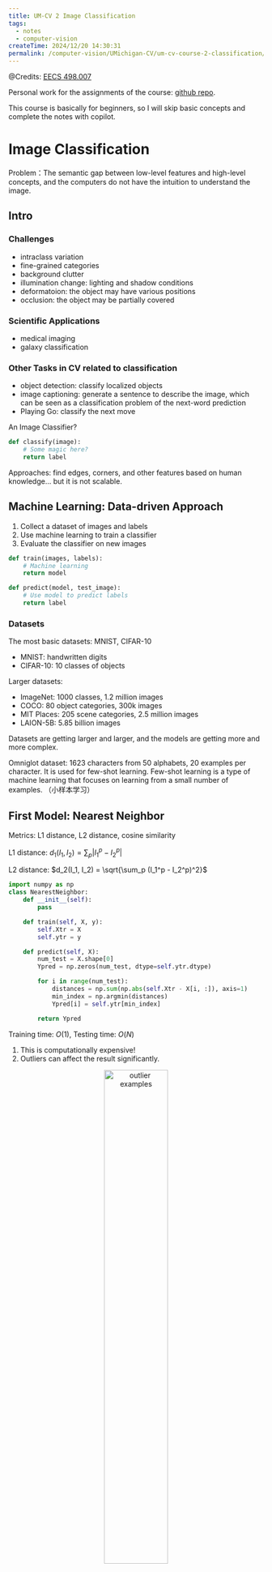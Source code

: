 ```yaml
---
title: UM-CV 2 Image Classification
tags: 
  - notes
  - computer-vision
createTime: 2024/12/20 14:30:31
permalink: /computer-vision/UMichigan-CV/um-cv-course-2-classification/
---
```


@Credits: [EECS 498.007](https://web.eecs.umich.edu/~justincj/teaching/eecs498/WI2022/)

Personal work for the assignments of the course: [github repo](https://github.com/SaturnTsen/EECS-498-007/).

<!-- more -->

This course is basically for beginners, so I will skip basic concepts and complete the notes with copilot.

# Image Classification

Problem：The semantic gap between low-level features and high-level concepts, and the computers do not have the intuition to understand the image.



## Intro

### Challenges

- intraclass variation
- fine-grained categories
- background clutter
- illumination change: lighting and shadow conditions
- deformatoion: the object may have various positions
- occlusion: the object may be partially covered

### Scientific Applications

- medical imaging
- galaxy classification

### Other Tasks in CV related to classification
- object detection: classify localized objects
- image captioning: generate a sentence to describe the image, which can be seen as a classification problem of the next-word prediction
- Playing Go: classify the next move

An Image Classifier?
```python
def classify(image):
    # Some magic here?
    return label
```
Approaches: find edges, corners, and other features based on human knowledge... but it is not scalable.

## Machine Learning: Data-driven Approach

1. Collect a dataset of images and labels
2. Use machine learning to train a classifier
3. Evaluate the classifier on new images

```python
def train(images, labels):
    # Machine learning
    return model
```

```python
def predict(model, test_image):
    # Use model to predict labels
    return label
```

### Datasets

The most basic datasets: MNIST, CIFAR-10
- MNIST: handwritten digits
- CIFAR-10: 10 classes of objects

Larger datasets:
- ImageNet: 1000 classes, 1.2 million images
- COCO: 80 object categories, 300k images
- MIT Places: 205 scene categories, 2.5 million images
- LAION-5B: 5.85 billion images

Datasets are getting larger and larger, and the models are getting more and more complex.

Omniglot dataset: 1623 characters from 50 alphabets, 20 examples per character. It is used for few-shot learning. Few-shot learning is a type of machine learning that focuses on learning from a small number of examples. （小样本学习）

## First Model: Nearest Neighbor

Metrics: L1 distance, L2 distance, cosine similarity

L1 distance: $d_1(I_1, I_2) = \sum_p |I_1^p - I_2^p|$

L2 distance: $d_2(I_1, I_2) = \sqrt{\sum_p (I_1^p - I_2^p)^2}$

```python
import numpy as np
class NearestNeighbor:
    def __init__(self):
        pass

    def train(self, X, y):
        self.Xtr = X
        self.ytr = y

    def predict(self, X):
        num_test = X.shape[0]
        Ypred = np.zeros(num_test, dtype=self.ytr.dtype)

        for i in range(num_test):
            distances = np.sum(np.abs(self.Xtr - X[i, :]), axis=1)
            min_index = np.argmin(distances)
            Ypred[i] = self.ytr[min_index]

        return Ypred
```

Training time: $O(1)$, Testing time: $O(N)$

1. This is computationally expensive!
2. Outliers can affect the result significantly.

<div style="text-align:center;">
<img src="/images/um-cv/um-cv-2-1.png" width="50%" alt="outlier examples"  /><br>
Fig: outliers
</div>

Web demo: [Nearest Neighbor Demo](http://vision.stanford.edu/teaching/cs231n-demos/knn/)

### Hyperparameters

What is the best K to use?

Hyperparameters: parameters that are not learned by the model, but are set at the start of the learning process.

Setting Hyperparameters:

- Idea 1: Choose hyperparamters that work best on the data.
  - BAD: This works best on the training data.
- Idea 2: Split data into train and test and choose hyperparameters that work best on the test data.
  - BAD: The algorithm is polluted by the test data!
- Idea 3: Split data into train, validation, and test. Choose hyperparameters that work best on the validation data.
  - Better and correst ! We only touch once the test data.
  - Bad perfomance on the test set implies bad performance on the real world.

<div style="text-align:center;">
<img src="/images/um-cv/um-cv-2-2.png" width="80%" alt="How to split your data"  /><br>
Fig: How to split your data
</div>

- Idea 4: Cross-validation: split data into k folds, train on k-1 folds, and test on the remaining fold. Repeat k times and average the results.
  - Better than Idea 3, but computationally expensive. Useful for small datasets, but not used too much in deep learning.

<div style="text-align:center;">
<img src="/images/um-cv/um-cv-2-3.png" width="80%" alt="cross-validation"  /><br>
Fig: cross-validation
</div>

Emprirical studies:

<div style="text-align:center;">
<img src="/images/um-cv/um-cv-2-4.png" width="80%" alt="Emprirical studies"  /><br>
Fig: Emprirical studies
</div>

### Correctness: Universal Approximation

KNN has universal approximaton power on compact sets.
<div style="text-align:center;">
<img src="/images/um-cv/um-cv-2-5.png" width="80%" alt="Universal Approximation"  /><br>
Fig: Universal Approximation
</div>

### Curse of Dimensionality

As the number of (input) dimensions increases, the volume of the space increases exponentially, and the number of data points required to fill the space increases exponentially.

### Summary

- KNN very is slow at runtime.
- Distance metrics on pixels are not informative, e.g. predicting a human's face based on the surrounding pixels.
- Surprisingly, KNN works well with extracted convolutional features!

## Assignment 1

Some notes:

### PyTorch Tensor Operations

Recall: some useful functions in PyTorch
```python
## Creating tensors ##
torch.full # to create a tensor filled with a single value
torch.rand # to create a tensor of random values
torch.arange # to create a tensor with values that increase by 1
torch.linspace # to create a tensor with values that increase by a fixed amount
torch.eye # to create an identity matrix

## Reshaping tensors ##
torch.view # to reshape a tensor in-place
torch.reshape # to reshape a tensor
torch.flatten # to flatten a tensor

torch.permute # to permute the dimensions of a tensor
torch.transpose # to transpose a tensor

torch.squeeze # to remove dimensions of size 1
torch.unsqueeze # to add dimensions of size 1

## Aggregating tensors ##

torch.argmax # to find the index of the maximum value
torch.topk # to find the k largest values
torch.sort # to sort a tensor
torch.argsort # to find the indices that would sort a tensor

torch.sum # to sum a tensor
torch.mean # to compute the mean of a tensor
torch.std # to compute the standard deviation of a tensor

## Multiplying tensors ##
torch.mm # to perform matrix-matrix multiplication
torch.mv # to perform matrix-vector multiplication
torch.einsum # to perform Einstein summation
torch.kron # to compute the Kronecker product

## Concat and split tensors ##
torch.cat # to concatenate tensors
torch.chunk # to split a tensor into chunks
```

### Slicing, Indexing, and Boolean Masking

#### Access a single row or colums of a tensor

There are two common ways to access a single row or column of a tensor: using an integer will reduce the rank by one, and using a length-one slice will keep the same rank. Note that this is different behavior from MATLAB.

#### Slicing a tensor

Slicing a tensor returns a **view** into the same data, so modifying it will also modify the original tensor. To avoid this, you can use the `clone()` method to make a copy of a tensor.

When you index into torch tensor using slicing, the resulting tensor view will always be a subarray of the original tensor. This is powerful, but can be restrictive.

#### Indexing with an integer array or a tensor

We can also use **index arrays** to index tensors; this lets us construct new tensors with a lot more flexibility than using slices.

As an example, we can use index arrays to reorder the rows or columns of a tensor:

```python
# Credit: UMich EECS 498.007

# Create the following rank 2 tensor with shape (3, 4)
# [[ 1  2  3  4]
#  [ 5  6  7  8]
#  [ 9 10 11 12]]
a = torch.tensor([[1, 2, 3, 4], [5, 6, 7, 8], [9, 10, 11, 12]])
print('Original tensor:')
print(a)

# Create a new tensor of shape (5, 4) by reordering rows from a:
# - First two rows same as the first row of a
# - Third row is the same as the last row of a
# - Fourth and fifth rows are the same as the second row from a
idx = [0, 0, 2, 1, 1]  # index arrays can be Python lists of integers
print('\nReordered rows:')
print(a[idx])

# Create a new tensor of shape (3, 4) by reversing the columns from a
idx = torch.tensor([3, 2, 1, 0])  # Index arrays can be int64 torch tensors
print('\nReordered columns:')
print(a[:, idx])
```

```text :collapsed-lines=3
Original tensor:
tensor([[ 1,  2,  3,  4],
        [ 5,  6,  7,  8],
        [ 9, 10, 11, 12]])

Reordered rows:
tensor([[ 1,  2,  3,  4],
        [ 1,  2,  3,  4],
        [ 9, 10, 11, 12],
        [ 5,  6,  7,  8],
        [ 5,  6,  7,  8]])
tensor([[ 1,  2,  3,  4],
        [ 1,  2,  3,  4],
        [ 9, 10, 11, 12],
        [ 5,  6,  7,  8],
        [ 5,  6,  7,  8]])

Reordered columns:
tensor([[ 4,  3,  2,  1],
        [ 8,  7,  6,  5],
        [12, 11, 10,  9]])
```

More generally, given index arrays `idx0` and `idx1` with `N` elements each, `a[idx0, idx1]` is equivalent to:

```python
# Credit: UMich EECS 498.007

torch.tensor([
  a[idx0[0], idx1[0]],
  a[idx0[1], idx1[1]],
  ...,
  a[idx0[N - 1], idx1[N - 1]]
])
```

(A similar pattern extends to tensors with more than two dimensions)

```python
# Credit: UMich EECS 498.007

We can for example use this to get or set the diagonal of a tensor:

a = torch.tensor([[1, 2, 3], [4, 5, 6], [7, 8, 9]])
print('Original tensor:')
print(a)

idx = [0, 1, 2]
print('\nGet the diagonal:')
print(a[idx, idx])

# Modify the diagonal
a[idx, idx] = torch.tensor([11, 22, 33])
print('\nAfter setting the diagonal:')
print(a)
```

```text :collapsed-lines=3
Original tensor:
tensor([[1, 2, 3],
        [4, 5, 6],
        [7, 8, 9]])

Get the diagonal:
tensor([1, 5, 9])

After setting the diagonal:
tensor([[11,  2,  3],
        [ 4, 22,  6],
        [ 7,  8, 33]])
```

Select one element from each row or column of a tensor:

```python :collapsed-lines=10
# Create a new tensor from which we will select elements
a = torch.tensor([[1, 2, 3], [4, 5, 6], [7, 8, 9], [10, 11, 12]])
print('Original tensor:')
print(a)

# Take on element from each row of a:
# from row 0, take element 1;
# from row 1, take element 2;
# from row 2, take element 1;
# from row 3, take element 0
idx0 = torch.arange(a.shape[0])  # Quick way to build [0, 1, 2, 3]
idx1 = torch.tensor([1, 2, 1, 0])
print('\nSelect one element from each row:')
print(a[idx0, idx1])

# Now set each of those elements to zero
a[idx0, idx1] = 0
print('\nAfter modifying one element from each row:')
print(a)
```

```text :collapsed-lines=3
Original tensor:
tensor([[ 1,  2,  3],
        [ 4,  5,  6],
        [ 7,  8,  9],
        [10, 11, 12]])

Select one element from each row:
tensor([ 2,  6,  8, 10])

After modifying one element from each row:
tensor([[ 1,  0,  3],
        [ 4,  5,  0],
        [ 7,  0,  9],
        [ 0, 11, 12]])
```

#### Boolean masking of tensors

The shape of the boolean mask should be the same as the original tensor, or should be broadcastable to the same shape. This is commnly used so I will not detail it here.

### Reshape, Permute, and Contiguous

#### Reshape

Reshaping is calculated with the notion of **stride**. The stride of a tensor is the number of elements in the memory that need to be skipped over to obtain the next element along each dimension. See [this blog post by Edward Yang](http://blog.ezyang.com/2019/05/pytorch-internals/) for a clear explanation of the problem.

#### Permute

Permute is used to change the order of dimensions in a tensor. This can be understood mathematically.

Consider the symmetric group $S_n$ of all permutations of $n$ elements. In other words, $\sigma \in S_n$ is a bijection from the set $\{1, 2, \ldots, n\}$ to itself. The permutation $\sigma$ can be represented as a list of integers $\sigma = [\sigma(1), \sigma(2), \ldots, \sigma(n)]$. 

Let $A$ be a tensor of shape $(d_1, d_2, \ldots, d_n)$. The tensor $A'$ permuted by $\sigma$ is a tensor of shape $(d_{\sigma(1)}, d_{\sigma(2)}, \ldots, d_{\sigma(n)})$. And for any index $(i_1', i_2', \ldots, i_n')$ in $A'$, we have

$$
A'_{i_1', i_2', \ldots, i_n'} = A_{i_{\sigma^{-1}(1)}', i_{\sigma^{-1}(2)}', \ldots, i_{\sigma^{-1}(n)}'}
$$

```python
import torch

A = torch.tensor([[[1, 2], [3, 4]], [[5, 6], [7, 8]]])
# A has shape (2, 2, 2)
σ = [2, 0, 1]
A_prime = A.permute(*σ)
print("\nA' (permute [2, 0, 1]):\n", A_prime)
i_prime = (0, 1, 1)
i_original = (i_prime[σ.index(0)], i_prime[σ.index(1)], i_prime[σ.index(2)])
assert A_prime[i_prime] == A[i_original], "Permute operation is incorrect!"
print("\nVerified")
```

#### Contiguous ?

Some combinations of reshaping operations will fail with cryptic errors. The exact reasons for this have to do with the way that tensors and views of tensors are implemented, and are beyond the scope of this assignment. However if you're curious, [this blog post by Edward Yang](http://blog.ezyang.com/2019/05/pytorch-internals/) gives a clear explanation of the problem.

[pytorch-internals](http://blog.ezyang.com/2019/05/pytorch-internals/) is a good blog to understand the operation `contiguous()`, `view()` and `reshape()`.

## KNN

KNN Implementation

```python :collapsed-lines=50
"""
Implements a K-Nearest Neighbor classifier in PyTorch.
"""
import torch
from typing import Dict, List


def hello():
    """
    This is a sample function that we will try to import and run to ensure that
    our environment is correctly set up on Google Colab.
    """
    print("Hello from knn.py!")


def compute_distances_two_loops(x_train: torch.Tensor, x_test: torch.Tensor):
    """
    Computes the squared Euclidean distance between each element of training
    set and each element of test set. Images should be flattened and treated
    as vectors.

    This implementation uses a naive set of nested loops over the training and
    test data.

    The input data may have any number of dimensions -- for example this
    function should be able to compute nearest neighbor between vectors, in
    which case the inputs will have shape (num_{train, test}, D); it should
    also be able to compute nearest neighbors between images, where the inputs
    will have shape (num_{train, test}, C, H, W). More generally, the inputs
    will have shape (num_{train, test}, D1, D2, ..., Dn); you should flatten
    each element of shape (D1, D2, ..., Dn) into a vector of shape
    (D1 * D2 * ... * Dn) before computing distances.

    The input tensors should not be modified.

    NOTE: Your implementation may not use `torch.norm`, `torch.dist`,
    `torch.cdist`, or their instance method variants (`x.norm`, `x.dist`,
    `x.cdist`, etc.). You may not use any functions from `torch.nn` or
    `torch.nn.functional` modules.

    Args:
        x_train: Tensor of shape (num_train, D1, D2, ...)
        x_test: Tensor of shape (num_test, D1, D2, ...)

    Returns:
        dists: Tensor of shape (num_train, num_test) where dists[i, j]
            is the squared Euclidean distance between the i-th training point
            and the j-th test point. It should have the same dtype as x_train.
    """
    # Initialize dists to be a tensor of shape (num_train, num_test) with the
    # same datatype and device as x_train
    num_train = x_train.shape[0]
    num_test = x_test.shape[0]
    dists = x_train.new_zeros(num_train, num_test)
    ##########################################################################
    # TODO: Implement this function using a pair of nested loops over the    #
    # training data and the test data.                                       #
    #                                                                        #
    # You may not use torch.norm (or its instance method variant), nor any   #
    # functions from torch.nn or torch.nn.functional.                        #
    ##########################################################################
    # Replace "pass" statement with your code
    for i in range(num_train):
        for j in range(num_test):
            dists[i, j] = torch.sum((x_train[i] - x_test[j])**2)
    ##########################################################################
    #                           END OF YOUR CODE                             #
    ##########################################################################
    return dists


def compute_distances_one_loop(x_train: torch.Tensor, x_test: torch.Tensor):
    """
    Computes the squared Euclidean distance between each element of training
    set and each element of test set. Images should be flattened and treated
    as vectors.

    This implementation uses only a single loop over the training data.

    Similar to `compute_distances_two_loops`, this should be able to handle
    inputs with any number of dimensions. The inputs should not be modified.

    NOTE: Your implementation may not use `torch.norm`, `torch.dist`,
    `torch.cdist`, or their instance method variants (`x.norm`, `x.dist`,
    `x.cdist`, etc.). You may not use any functions from `torch.nn` or
    `torch.nn.functional` modules.

    Args:
        x_train: Tensor of shape (num_train, D1, D2, ...)
        x_test: Tensor of shape (num_test, D1, D2, ...)

    Returns:
        dists: Tensor of shape (num_train, num_test) where dists[i, j]
            is the squared Euclidean distance between the i-th training point
            and the j-th test point. It should have the same dtype as x_train.
    """
    # Initialize dists to be a tensor of shape (num_train, num_test) with the
    # same datatype and device as x_train

    ##########################################################################
    # TODO: Implement this function using only a single loop over x_train.   #
    #                                                                        #
    # You may not use torch.norm (or its instance method variant), nor any   #
    # functions from torch.nn or torch.nn.functional.                        #
    ##########################################################################
    # Replace "pass" statement with your code
    num_train = x_train.shape[0]
    num_test = x_test.shape[0]
    dists = torch.zeros(num_train, num_test,
                        dtype=x_train.dtype,
                        device=x_train.device)
    for i in range(num_train):
        dists[i] = torch.sum((x_train[i] - x_test)**2, dim=(1, 2, 3))
    ##########################################################################
    #                           END OF YOUR CODE                             #
    ##########################################################################
    return dists


def compute_distances_no_loops(x_train: torch.Tensor, x_test: torch.Tensor):
    """
    Computes the squared Euclidean distance between each element of training
    set and each element of test set. Images should be flattened and treated
    as vectors.

    This implementation should not use any Python loops. For memory-efficiency,
    it also should not create any large intermediate tensors; in particular you
    should not create any intermediate tensors with O(num_train * num_test)
    elements.

    Similar to `compute_distances_two_loops`, this should be able to handle
    inputs with any number of dimensions. The inputs should not be modified.

    NOTE: Your implementation may not use `torch.norm`, `torch.dist`,
    `torch.cdist`, or their instance method variants (`x.norm`, `x.dist`,
    `x.cdist`, etc.). You may not use any functions from `torch.nn` or
    `torch.nn.functional` modules.

    Args:
        x_train: Tensor of shape (num_train, C, H, W)
        x_test: Tensor of shape (num_test, C, H, W)

    Returns:
        dists: Tensor of shape (num_train, num_test) where dists[i, j] is
            the squared Euclidean distance between the i-th training point and
            the j-th test point.
    """
    # Initialize dists to be a tensor of shape (num_train, num_test) with the
    # same datatype and device as x_train
    num_train = x_train.shape[0]
    num_test = x_test.shape[0]
    ##########################################################################
    # TODO: Implement this function without using any explicit loops and     #
    # without creating any intermediate tensors with O(num_train * num_test) #
    # elements.                                                              #
    #                                                                        #
    # You may not use torch.norm (or its instance method variant), nor any   #
    # functions from torch.nn or torch.nn.functional.                        #
    #                                                                        #
    # HINT: Try to formulate the Euclidean distance using two broadcast sums #
    #       and a matrix multiply.                                           #
    ##########################################################################
    # Replace "pass" statement with your code
    dists = torch.sum((x_train.view(num_train, 1, -1) -
                       x_test.view(num_test, 1, -1).permute(1, 0, 2))**2, dim=2)
    # dists = torch.cdist(x_train.view(num_train, -1),
    #                     x_test.view(num_test, -1), p=2)

    ##########################################################################
    #                           END OF YOUR CODE                             #
    ##########################################################################
    return dists


def predict_labels(dists: torch.Tensor, y_train: torch.Tensor, k: int = 1):
    """
    Given distances between all pairs of training and test samples, predict a
    label for each test sample by taking a MAJORITY VOTE among its `k` nearest
    neighbors in the training set.

    In the event of a tie, this function SHOULD return the smallest label. For
    example, if k=5 and the 5 nearest neighbors to a test example have labels
    [1, 2, 1, 2, 3] then there is a tie between 1 and 2 (each have 2 votes),
    so we should return 1 since it is the smallest label.

    This function should not modify any of its inputs.

    Args:
        dists: Tensor of shape (num_train, num_test) where dists[i, j] is the
            squared Euclidean distance between the i-th training point and the
            j-th test point.
        y_train: Tensor of shape (num_train,) giving labels for all training
            samples. Each label is an integer in the range [0, num_classes - 1]
        k: The number of nearest neighbors to use for classification.

    Returns:
        y_pred: int64 Tensor of shape (num_test,) giving predicted labels for
            the test data, where y_pred[j] is the predicted label for the j-th
            test example. Each label should be an integer in the range
            [0, num_classes - 1].
    """
    num_train, num_test = dists.shape
    y_pred = torch.zeros(num_test, dtype=torch.int64)
    ##########################################################################
    # TODO: Implement this function. You may use an explicit loop over the   #
    # test samples.                                                          #
    #                                                                        #
    # HINT: Look up the function torch.topk                                  #
    ##########################################################################
    # Replace "pass" statement with your code
    neighbor_indices = torch.topk(dists, k=k, dim=0, largest=False).indices
    y_neighbors = y_train[neighbor_indices]
    y_pred = torch.mode(y_neighbors, 0).values
    ##########################################################################
    #                           END OF YOUR CODE                             #
    ##########################################################################
    return y_pred


class KnnClassifier:

    def __init__(self, x_train: torch.Tensor, y_train: torch.Tensor):
        """
        Create a new K-Nearest Neighbor classifier with the specified training
        data. In the initializer we simply memorize the provided training data.

        Args:
            x_train: Tensor of shape (num_train, C, H, W) giving training data
            y_train: int64 Tensor of shape (num_train, ) giving training labels
        """
        ######################################################################
        # TODO: Implement the initializer for this class. It should perform  #
        # no computation and simply memorize the training data in            #
        # `self.x_train` and `self.y_train`, accordingly.                    #
        ######################################################################
        # Replace "pass" statement with your code
        self.x_train = x_train
        self.y_train = y_train
        ######################################################################
        #                         END OF YOUR CODE                           #
        ######################################################################

    def predict(self, x_test: torch.Tensor, k: int = 1):
        """
        Make predictions using the classifier.

        Args:
            x_test: Tensor of shape (num_test, C, H, W) giving test samples.
            k: The number of neighbors to use for predictions.

        Returns:
            y_test_pred: Tensor of shape (num_test,) giving predicted labels
                for the test samples.
        """
        y_test_pred = None
        ######################################################################
        # TODO: Implement this method. You should use the functions you      #
        # wrote above for computing distances (use the no-loop variant) and  #
        # to predict output labels.                                          #
        ######################################################################
        # Replace "pass" statement with your code
        dist = compute_distances_no_loops(self.x_train, x_test)
        y_test_pred = predict_labels(dist, self.y_train, k)
        ######################################################################
        #                         END OF YOUR CODE                           #
        ######################################################################
        return y_test_pred

    def check_accuracy(
        self,
        x_test: torch.Tensor,
        y_test: torch.Tensor,
        k: int = 1,
        quiet: bool = False
    ):
        """
        Utility method for checking the accuracy of this classifier on test
        data. Returns the accuracy of the classifier on the test data, and
        also prints a message giving the accuracy.

        Args:
            x_test: Tensor of shape (num_test, C, H, W) giving test samples.
            y_test: int64 Tensor of shape (num_test,) giving test labels.
            k: The number of neighbors to use for prediction.
            quiet: If True, don't print a message.

        Returns:
            accuracy: Accuracy of this classifier on the test data, as a
                percent. Python float in the range [0, 100]
        """
        y_test_pred = self.predict(x_test, k=k)
        num_samples = x_test.shape[0]
        num_correct = (y_test == y_test_pred).sum().item()
        accuracy = 100.0 * num_correct / num_samples
        msg = (
            f"Got {num_correct} / {num_samples} correct; "
            f"accuracy is {accuracy:.2f}%"
        )
        if not quiet:
            print(msg)
        return accuracy


def knn_cross_validate(
    x_train: torch.Tensor,
    y_train: torch.Tensor,
    num_folds: int = 5,
    k_choices: List[int] = [1, 3, 5, 8, 10, 12, 15, 20, 50, 100],
):
    """
    Perform cross-validation for `KnnClassifier`.

    Args:
        x_train: Tensor of shape (num_train, C, H, W) giving all training data.
        y_train: int64 Tensor of shape (num_train,) giving labels for training
            data.
        num_folds: Integer giving the number of folds to use.
        k_choices: List of integers giving the values of k to try.

    Returns:
        k_to_accuracies: Dictionary mapping values of k to lists, where
            k_to_accuracies[k][i] is the accuracy on the i-th fold of a
            `KnnClassifier` that uses k nearest neighbors.
    """

    # First we divide the training data into num_folds equally-sized folds.
    x_train_folds = []
    y_train_folds = []
    ##########################################################################
    # TODO: Split the training data and images into folds. After splitting,  #
    # x_train_folds and y_train_folds should be lists of length num_folds,   #
    # where y_train_folds[i] is label vector for images inx_train_folds[i].  #
    #                                                                        #
    # HINT: torch.chunk                                                      #
    ##########################################################################
    # Replace "pass" statement with your code
    x_train_folds = torch.chunk(x_train, num_folds, dim=0)
    y_train_folds = torch.chunk(y_train, num_folds, dim=0)
    ##########################################################################
    #                           END OF YOUR CODE                             #
    ##########################################################################

    # A dictionary holding the accuracies for different values of k that we
    # find when running cross-validation. After running cross-validation,
    # k_to_accuracies[k] should be a list of length num_folds giving the
    # different accuracies we found trying `KnnClassifier`s using k neighbors.
    k_to_accuracies = {}

    ##########################################################################
    # TODO: Perform cross-validation to find the best value of k. For each   #
    # value of k in k_choices, run the k-NN algorithm `num_folds` times; in  #
    # each case you'll use all but one fold as training data, and use the    #
    # last fold as a validation set. Store the accuracies for all folds and  #
    # all values in k in k_to_accuracies.                                    #
    #                                                                        #
    # HINT: torch.cat                                                        #
    ##########################################################################
    # Replace "pass" statement with your code
    for k in k_choices:
        k_to_accuracies[k] = []
        for i in range(num_folds):
            x_train_fold = torch.cat(
                x_train_folds[:i] + x_train_folds[i+1:], dim=0)
            y_train_fold = torch.cat(
                y_train_folds[:i] + y_train_folds[i+1:], dim=0)
            x_val_fold = x_train_folds[i]
            y_val_fold = y_train_folds[i]
            knn = KnnClassifier(x_train_fold, y_train_fold)
            accuracy = knn.check_accuracy(
                x_val_fold, y_val_fold, k=k, quiet=True)
            k_to_accuracies[k].append(accuracy)
    ##########################################################################
    #                           END OF YOUR CODE                             #
    ##########################################################################

    return k_to_accuracies


def knn_get_best_k(k_to_accuracies: Dict[int, List]):
    """
    Select the best value for k, from the cross-validation result from
    knn_cross_validate. If there are multiple k's available, then you SHOULD
    choose the smallest k among all possible answer.

    Args:
        k_to_accuracies: Dictionary mapping values of k to lists, where
            k_to_accuracies[k][i] is the accuracy on the i-th fold of a
            `KnnClassifier` that uses k nearest neighbors.

    Returns:
        best_k: best (and smallest if there is a conflict) k value based on
            the k_to_accuracies info.
    """
    best_k = 0
    ##########################################################################
    # TODO: Use the results of cross-validation stored in k_to_accuracies to #
    # choose the value of k, and store result in `best_k`. You should choose #
    # the value of k that has the highest mean accuracy accross all folds.   #
    ##########################################################################
    # Replace "pass" statement with your code
    best_accuracy = 0
    for k, accuracies in k_to_accuracies.items():
        accuracy = sum(accuracies) / len(accuracies)
        if accuracy > best_accuracy:
            best_accuracy = accuracy
            best_k = k
    ##########################################################################
    #                           END OF YOUR CODE                             #
    ##########################################################################
    return best_k

```

